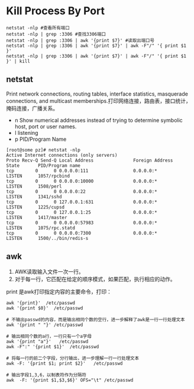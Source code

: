# Kill Process By Port

```text
netstat -nlp #查看所有端口
netstat -nlp | grep :3306 #查找3306端口
netstat -nlp | grep :3306 | awk '{print $7}' #读取出端口号
netstat -nlp | grep :3306 | awk '{print $7}' | awk -F"/" '{ print $1 }'
netstat -nlp | grep :3306 | awk '{print $7}' | awk -F"/" '{ print $1 }' | kill
```

## netstat

Print network connections, routing tables, interface statistics, masquerade connections, and multicast memberships.打印网络连接，路由表，接口统计，掩码连接，广播关系。

* n Show numerical addresses instead of trying to determine symbolic host, port or user names.
* l listening
* p PID/Program Name

```text
[root@some pz]# netstat -nlp
Active Internet connections (only servers)
Proto Recv-Q Send-Q Local Address               Foreign Address             State       PID/Program name   
tcp        0      0 0.0.0.0:111                 0.0.0.0:*                   LISTEN      1057/rpcbind        
tcp        0      0 0.0.0.0:10000               0.0.0.0:*                   LISTEN      1508/perl           
tcp        0      0 0.0.0.0:22                  0.0.0.0:*                   LISTEN      1341/sshd           
tcp        0      0 127.0.0.1:631               0.0.0.0:*                   LISTEN      1225/cupsd          
tcp        0      0 127.0.0.1:25                0.0.0.0:*                   LISTEN      1417/master         
tcp        0      0 0.0.0.0:57983               0.0.0.0:*                   LISTEN      1075/rpc.statd      
tcp        0      0 0.0.0.0:7300                0.0.0.0:*                   LISTEN      1500/../bin/redis-s
```

## awk

1. AWK读取输入文件一次一行。 
2. 对于每一行，它匹配在给定的顺序模式，如果匹配，执行相应的动作。 

print 是awk打印指定内容的主要命令，打印：

```text
awk '{print}'  /etc/passwd
awk '{print $0}'  /etc/passwd 

# 不输出passwd的内容，而是输出相同个数的空行，进一步解释了awk是一行一行处理文本
awk '{print " "}' /etc/passwd                                           

# 输出相同个数的a行，一行只有一个a字母
awk '{print "a"}'   /etc/passwd
awk -F":" '{print $1}'  /etc/passwd 

# 将每一行的前二个字段，分行输出，进一步理解一行一行处理文本
awk -F: '{print $1; print $2}'   /etc/passwd

# 输出字段1,3,6，以制表符作为分隔符
awk  -F: '{print $1,$3,$6}' OFS="\t" /etc/passwd
```

